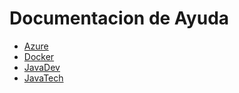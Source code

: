 # Documentacion de Ayuda

* [Azure](https://github.com/TheNefelin/Docs/blob/main/Azure.md)
* [Docker](https://github.com/TheNefelin/Docs/blob/main/Docker.md)
* [JavaDev](https://github.com/TheNefelin/Docs/blob/main/JavaDev.md)
* [JavaTech](https://github.com/TheNefelin/Docs/blob/main/JavaTech.md)
